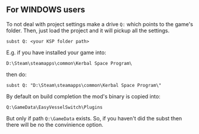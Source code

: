 ## For WINDOWS users

To not deal with project settings make a drive `Q:` which points to the game's folder. Then, just
load the project and it will pickup all the settings.
```
subst Q: <your KSP folder path>
```

E.g. if you have installed your game into:
```
D:\Steam\steamapps\common\Kerbal Space Program\
```
then do:
```
subst Q: "D:\Steam\steamapps\common\Kerbal Space Program\"
```

By default on build completion the mod's binary is copied into:
```
Q:\GameData\EasyVesselSwitch\Plugins
```

But only if path `Q:\GameData` exists. So, if you haven't did the subst then there will be no the
convinience option.

